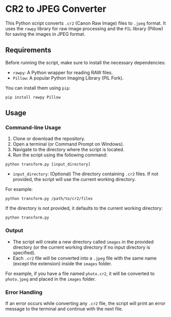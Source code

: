 <h1>CR2 to JPEG Converter</h1>

<p>This Python script converts <code>.cr2</code> (Canon Raw Image) files to <code>.jpeg</code> format. It uses the <code>rawpy</code> library for raw image processing and the <code>PIL</code> library (Pillow) for saving the images in JPEG format.</p>

<h2>Requirements</h2>

<p>Before running the script, make sure to install the necessary dependencies:</p>
<ul>
  <li><code>rawpy</code>: A Python wrapper for reading RAW files.</li>
  <li><code>Pillow</code>: A popular Python Imaging Library (PIL Fork).</li>
</ul>

<p>You can install them using <code>pip</code>:</p>
<pre><code>pip install rawpy Pillow</code></pre>

<h2>Usage</h2>

<h3>Command-line Usage</h3>

<ol>
  <li>Clone or download the repository.</li>
  <li>Open a terminal (or Command Prompt on Windows).</li>
  <li>Navigate to the directory where the script is located.</li>
  <li>Run the script using the following command:</li>
</ol>

<pre><code>python transform.py [input_directory]</code></pre>

<ul>
  <li><code>input_directory</code>: (Optional) The directory containing <code>.cr2</code> files. If not provided, the script will use the current working directory.</li>
</ul>

<p>For example:</p>

<pre><code>python transform.py /path/to/cr2/files</code></pre>

<p>If the directory is not provided, it defaults to the current working directory:</p>

<pre><code>python transform.py</code></pre>

<h3>Output</h3>

<ul>
  <li>The script will create a new directory called <code>images</code> in the provided directory (or the current working directory if no input directory is specified).</li>
  <li>Each <code>.cr2</code> file will be converted into a <code>.jpeg</code> file with the same name (except the extension) inside the <code>images</code> folder.</li>
</ul>

<p>For example, if you have a file named <code>photo.cr2</code>, it will be converted to <code>photo.jpeg</code> and placed in the <code>images</code> folder.</p>

<h3>Error Handling</h3>

<p>If an error occurs while converting any <code>.cr2</code> file, the script will print an error message to the terminal and continue with the next file.</p>


